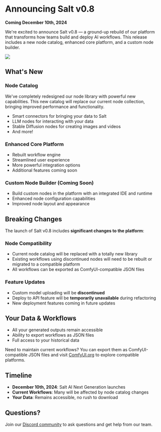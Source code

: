 # Announcing Salt v0.8

**Coming December 10th, 2024**


We're excited to announce Salt v0.8 — a ground-up rebuild of our platform that transforms how teams build and deploy AI workflows. This release includes a new node catalog, enhanced core platform, and a custom node builder. 



<img src="/images/announcement.jpg" class='rounded-lg'>

## What's New

### Node Catalog

We've completely redesigned our node library with powerful new capabilities. This new catalog will replace our current node collection, bringing improved performance and functionality.

- Smart connectors for bringing your data to Salt
- LLM nodes for interacting with your data
- Stable Diffusion nodes for creating images and videos
- And more!

### Enhanced Core Platform
- Rebuilt workflow engine
- Streamlined user experience
- More powerful integration options
- Additional features coming soon

### Custom Node Builder (Coming Soon)
- Build custom nodes in the platform with an integrated IDE and runtime
- Enhanced node configuration capabilities
- Improved node layout and appearance


## Breaking Changes

The launch of Salt v0.8 includes **significant changes to the platform**:

### Node Compatibility
- Current node catalog will be replaced with a totally new library
- Existing workflows using discontinued nodes will need to be rebuilt or migrated to a compatible platform
- All workflows can be exported as ComfyUI-compatible JSON files

### Feature Updates
- Custom model uploading will be **discontinued**
- Deploy to API feature will be **temporarily unavailable** during refactoring
- New deployment features coming in future updates

## Your Data & Workflows

- All your generated outputs remain accessible
- Ability to export workflows as JSON files
- Full access to your historical data

Need to maintain current workflows? You can export them as ComfyUI-compatible JSON files and visit [ComfyUI.org](https://comfy.org) to explore compatible platforms.

## Timeline

- **December 10th, 2024**: Salt AI Next Generation launches
- **Current Workflows**: Many will be affected by node catalog changes
- **Your Data**: Remains accessible, no rush to download

## Questions?

Join our [Discord community](https://discord.gg/salt) to ask questions and get help from our team.

